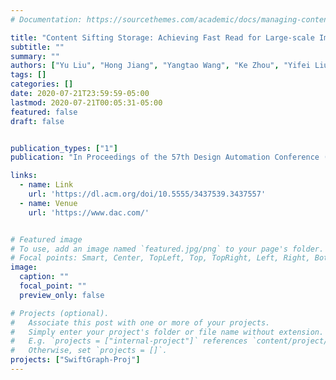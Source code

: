 ```yaml
---
# Documentation: https://sourcethemes.com/academic/docs/managing-content/

title: "Content Sifting Storage: Achieving Fast Read for Large-scale Image Dataset Analysis"
subtitle: ""
summary: ""
authors: ["Yu Liu", "Hong Jiang", "Yangtao Wang", "Ke Zhou", "Yifei Liu", "Li Liu"]
tags: []
categories: []
date: 2020-07-21T23:59:59-05:00
lastmod: 2020-07-21T00:05:31-05:00
featured: false
draft: false


publication_types: ["1"]
publication: "In Proceedings of the 57th Design Automation Conference (DAC), San Francisco, CA."

links:
  - name: Link
    url: 'https://dl.acm.org/doi/10.5555/3437539.3437557'
  - name: Venue
    url: 'https://www.dac.com/'


# Featured image
# To use, add an image named `featured.jpg/png` to your page's folder.
# Focal points: Smart, Center, TopLeft, Top, TopRight, Left, Right, BottomLeft, Bottom, BottomRight.
image:
  caption: ""
  focal_point: ""
  preview_only: false

# Projects (optional).
#   Associate this post with one or more of your projects.
#   Simply enter your project's folder or file name without extension.
#   E.g. `projects = ["internal-project"]` references `content/project/deep-learning/index.md`.
#   Otherwise, set `projects = []`.
projects: ["SwiftGraph-Proj"]
---
```

